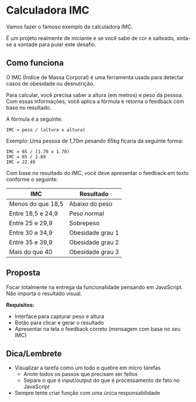 # Calculadora IMC
Vamos fazer o famoso exemplo da calculadora IMC.

É um projeto realmente de iniciante e se você sabe de cor e salteado, sinta-se a vontade para pular este desafio.

## Como funciona
O IMC (Índice de Massa Corporal) é uma ferramenta usada para detectar casos de obesidade ou desnutrição.

Para calcular, você precisa saber a altura (em metros) e peso da pessoa. Com essas informações, você aplica a fórmula e retorna o feedback com base no resultado.

A fórmula é a seguinte:
```
IMC = peso / (altura x altura) 
```

Exemplo: Uma pessoa de 1,70m pesando 65kg ficaria da seguinte forma:

```
IMC = 65 / (1.70 x 1.70)
IMC = 65 / 2.89
IMC = 22.49
```

Com base no resultado do IMC, você deve apresentar o feedback em texto conforme o seguinte:

| IMC | Resultado |
| --- | --- |
| Menos do que 18,5	| Abaixo do peso |
| Entre 18,5 e 24,9 |	Peso normal |
| Entre 25 e 29,9	 | Sobrepeso |
| Entre 30 e 34,9 | Obesidade grau 1 |
| Entre 35 e 39,9 | Obesidade grau 2 |
| Mais do que 40 | Obesidade grau 3 |

## Proposta
Focar totalmente na entrega da funcionalidade pensando em JavaScript. Nâo importa o resultado visual.


**Requisitos:**
- Interface para capturar peso e altura
- Botão para clicar e gerar o resultado
- Apresentar na tela o feedback correto (mensagem com base no seu IMC)

## Dica/Lembrete
- Visualizar a tarefa como um todo e quebre em micro tarefas
  - Anote todos os passos que precisam ser feitos
  - Separe o que é input/output do que é processamento de fato no JavaScript
- Sempre tente criar função com uma única responsabilidade

